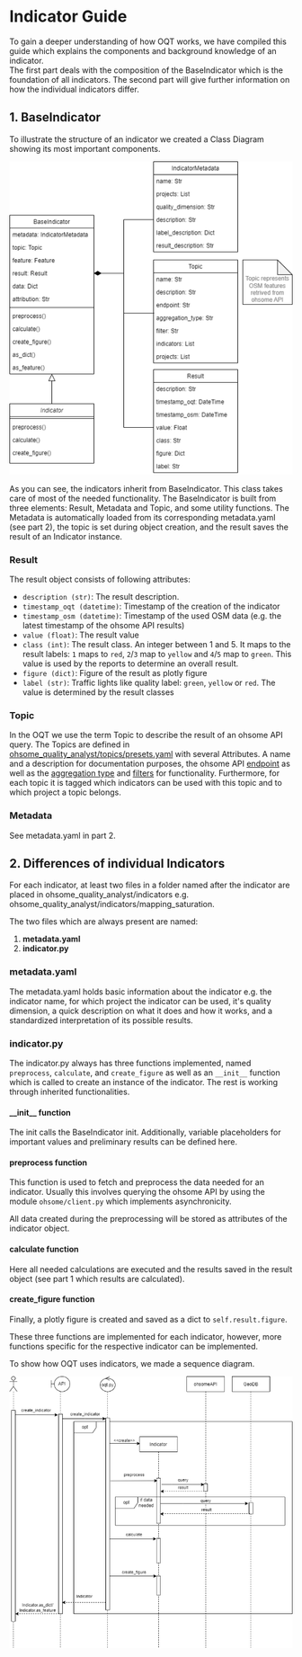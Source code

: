 # Indicator Guide

To gain a deeper understanding of how OQT works, we have compiled this guide which explains the components and background knowledge of an indicator.<br>
The first part deals with the composition of the BaseIndicator which is the foundation of all indicators. The second part will give further information on how the individual indicators differ.


## 1. BaseIndicator

To illustrate the structure of an indicator we created a Class Diagram showing its most important components. 

![UML class diagram of OQT](./img/UML-Class-Diagram.png)

As you can see, the indicators inherit from BaseIndicator. This class takes care of most of the needed functionality. The BaseIndicator is built from three elements: Result, Metadata and Topic, and some utility functions. The Metadata is automatically loaded from its corresponding metadata.yaml (see part 2), the topic is set during object creation, and the result saves the result of an Indicator instance.


### Result

The result object consists of following attributes:

- `description (str)`: The result description.
- `timestamp_oqt (datetime)`: Timestamp of the creation of the indicator
- `timestamp_osm (datetime)`: Timestamp of the used OSM data (e.g. the latest timestamp of the ohsome API results)
- `value (float)`: The result value
- `class (int)`: The result class. An integer between 1 and 5. It maps to the result labels: `1` maps to `red`, `2`/`3` map to `yellow` and `4`/`5` map to `green`.  This value is used by the reports to determine an overall result.
- `figure (dict)`: Figure of the result as plotly figure
- `label (str)`: Traffic lights like quality label: `green`, `yellow` or `red`. The value is determined by the result classes

### Topic

In the OQT we use the term Topic to describe the result of an ohsome API query. The Topics are defined in [ohsome_quality_analyst/topics/presets.yaml](/ohsome_quality_analyst/topics/presets.yaml) with several Attributes. A name and a description for documentation purposes, the ohsome API [endpoint](https://docs.ohsome.org/ohsome-api/stable/endpoints.html) as well as the [aggregation type](https://docs.ohsome.org/ohsome-api/stable/endpoints.html#elements-aggregation) and [filters](https://docs.ohsome.org/ohsome-api/stable/filter.html) for functionality. Furthermore, for each topic it is tagged which indicators can be used with this topic and to which project a topic belongs.


### Metadata

See metadata.yaml in part 2.


## 2. Differences of individual Indicators

For each indicator, at least two files in a folder named after the indicator are placed in ohsome_quality_analyst/indicators e.g. ohsome_quality_analyst/indicators/mapping_saturation.

The two files which are always present are named:

1. **metadata.yaml**
2. **indicator.py**


### metadata.yaml

The metadata.yaml holds basic information about the indicator e.g. the indicator name, for which project the indicator can be used, it's quality dimension, a quick description on what it does and how it works, and a standardized interpretation of its possible results.


### indicator.py

The indicator.py always has three functions implemented, named `preprocess`, `calculate`, and `create_figure` as well as an `__init__` function which is called to create an instance of the indicator. The rest is working through inherited functionalities.


#### \_\_init\_\_ function

The init calls the BaseIndicator init. Additionally, variable placeholders for important values and preliminary results can be defined here.


#### preprocess function

This function is used to fetch and preprocess the data needed for an indicator. Usually this involves querying the ohsome API by using the module `ohsome/client.py` which implements asynchronicity.

All data created during the preprocessing will be stored as attributes of the indicator object.


#### calculate function

Here all needed calculations are executed and the results saved in the result object (see part 1 which results are calculated). 


#### create_figure function

Finally, a plotly figure is created and saved as a dict to `self.result.figure`.



These three functions are implemented for each indicator, however, more functions specific for the respective indicator can be implemented. 

To show how OQT uses indicators, we made a sequence diagram. 

![UML Sequence Diagram](img/UML-Sequence-Diagram.png)
